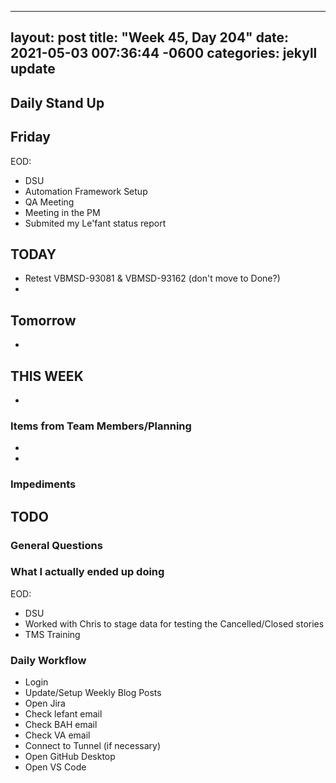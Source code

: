 
---
layout: post
title:  "Week 45, Day 204"
date:   2021-05-03 007:36:44 -0600
categories: jekyll update
---

## Daily Stand Up
## Friday
EOD:
* DSU
* Automation Framework Setup
* QA Meeting
* Meeting in the PM
* Submited my Le'fant status report

## TODAY
* Retest VBMSD-93081 & VBMSD-93162 (don't move to Done?)
* 
  
## Tomorrow
* 
  
## THIS WEEK
* 
### Items from Team Members/Planning
* 
* 
### Impediments

## TODO

### General Questions  

### What I actually ended up doing
EOD:
* DSU
* Worked with Chris to stage data for testing the Cancelled/Closed stories
* TMS Training
  


### Daily Workflow
* Login
* Update/Setup Weekly Blog Posts
* Open Jira
* Check lefant email
* Check BAH email
* Check VA email
* Connect to Tunnel (if necessary)
* Open GitHub Desktop
* Open VS Code